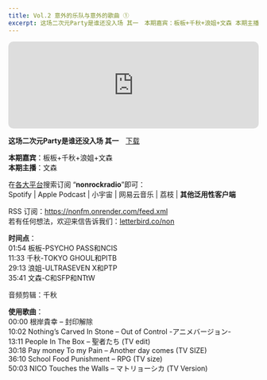 ```yaml
---
title: Vol.2 意外的乐队与意外的歌曲 ①
excerpt: 这场二次元Party是谁还没入场 其一　本期嘉宾：板板+千秋+浪姐+文森 本期主播：文森　在各大平台搜索订阅 “nonrockradio”即可
---
```


<iframe allow="autoplay *; encrypted-media *; fullscreen *; clipboard-write" frameborder="0" height="175" style="width:100%;max-width:660px;overflow:hidden;border-radius:10px;" sandbox="allow-forms allow-popups allow-same-origin allow-scripts allow-storage-access-by-user-activation allow-top-navigation-by-user-activation" src="https://embed.podcasts.apple.com/cn/podcast/vol-2-%E6%84%8F%E5%A4%96%E7%9A%84%E4%B9%90%E9%98%9F%E4%B8%8E%E6%84%8F%E5%A4%96%E7%9A%84%E6%AD%8C%E6%9B%B2/id1630413360?i=1000580436375"></iframe><br/>

**这场二次元Party是谁还没入场 其一**　[下载](https://dts.podtrac.com/redirect.mp3/baabao-episode-stream-set.s3.amazonaws.com/a4a984ee0203457493422dd45b81733c--202409141643251726332205.mp3)  
  
**本期嘉宾**：板板+千秋+浪姐+文森  
**本期主播**：文森  
  
在[各大平台](https://nonfm.onrender.com/)搜索订阅 “**nonrockradio**”即可：  
Spotify | Apple Podcast | 小宇宙 | 网易云音乐 | 荔枝 | **其他泛用性客户端**  
  
RSS 订阅：https://nonfm.onrender.com/feed.xml  
若有任何想法，欢迎来信告诉我们：[letterbird.co/non](https://letterbird.co/non)  
  
**时间点**：  
01:54 板板-PSYCHO PASS和NCIS  
11:33 千秋-TOKYO GHOUL和PITB  
29:13 浪姐-ULTRASEVEN X和PTP  
35:41 文森-C和SFP和NTtW  
  
音频剪辑：千秋  
  
**使用歌曲**：  
00:00 根岸貴幸 – 封印解除  
10:02 Nothing’s Carved In Stone – Out of Control -アニメバージョン-  
13:11 People In The Box – 聖者たち (TV edit)  
30:18 Pay money To my Pain – Another day comes (TV SIZE)  
36:10 School Food Punishment – RPG (TV size)  
50:03 NICO Touches the Walls – マトリョーシカ (TV Version)  
